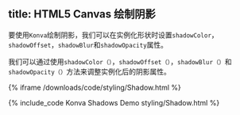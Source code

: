 title: HTML5 Canvas 绘制阴影
---
要使用`Konva`绘制阴影，我们可以在实例化形状时设置`shadowColor`，`shadowOffset`，`shadowBlur`和`shadowOpacity`属性。  

我们可以通过使用`shadowColor（）`，`shadowOffset（）`，`shadowBlur（）`和`shadowOpacity（）`方法来调整实例化后的阴影属性。


{% iframe /downloads/code/styling/Shadow.html %}

{% include_code Konva Shadows Demo styling/Shadow.html %}